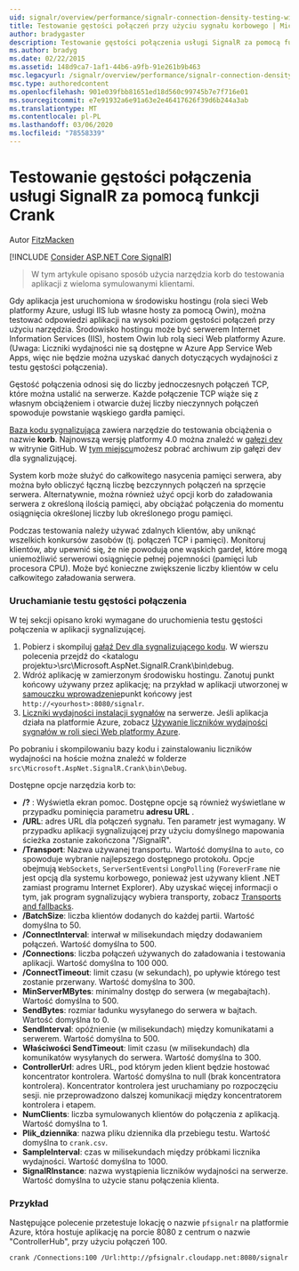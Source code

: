 ```yaml
---
uid: signalr/overview/performance/signalr-connection-density-testing-with-crank
title: Testowanie gęstości połączeń przy użyciu sygnału korbowego | Microsoft Docs
author: bradygaster
description: Testowanie gęstości połączenia usługi SignalR za pomocą funkcji Crank
ms.author: bradyg
ms.date: 02/22/2015
ms.assetid: 148d9ca7-1af1-44b6-a9fb-91e261b9b463
msc.legacyurl: /signalr/overview/performance/signalr-connection-density-testing-with-crank
msc.type: authoredcontent
ms.openlocfilehash: 901e039fbb81651ed18d560c99745b7e7f716e01
ms.sourcegitcommit: e7e91932a6e91a63e2e46417626f39d6b244a3ab
ms.translationtype: MT
ms.contentlocale: pl-PL
ms.lasthandoff: 03/06/2020
ms.locfileid: "78558339"
---
```

# <a name="signalr-connection-density-testing-with-crank"></a>Testowanie gęstości połączenia usługi SignalR za pomocą funkcji Crank

Autor [FitzMacken](https://github.com/tfitzmac)

[!INCLUDE [Consider ASP.NET Core SignalR](~/includes/signalr/signalr-version-disambiguation.md)]

> W tym artykule opisano sposób użycia narzędzia korb do testowania aplikacji z wieloma symulowanymi klientami.

Gdy aplikacja jest uruchomiona w środowisku hostingu (rola sieci Web platformy Azure, usługi IIS lub własne hosty za pomocą Owin), można testować odpowiedzi aplikacji na wysoki poziom gęstości połączeń przy użyciu narzędzia. Środowisko hostingu może być serwerem Internet Information Services (IIS), hostem Owin lub rolą sieci Web platformy Azure. (Uwaga: Liczniki wydajności nie są dostępne w Azure App Service Web Apps, więc nie będzie można uzyskać danych dotyczących wydajności z testu gęstości połączenia).

Gęstość połączenia odnosi się do liczby jednoczesnych połączeń TCP, które można ustalić na serwerze. Każde połączenie TCP wiąże się z własnym obciążeniem i otwarcie dużej liczby nieczynnych połączeń spowoduje powstanie wąskiego gardła pamięci.

[Baza kodu sygnalizująca](https://github.com/signalr/signalr) zawiera narzędzie do testowania obciążenia o nazwie **korb**. Najnowszą wersję platformy 4.0 można znaleźć w [gałęzi dev](https://github.com/SignalR/signalr/tree/dev) w witrynie GitHub. W [tym miejscu](https://github.com/SignalR/SignalR/archive/dev.zip)możesz pobrać archiwum zip gałęzi dev dla sygnalizującej.

System korb może służyć do całkowitego nasycenia pamięci serwera, aby można było obliczyć łączną liczbę bezczynnych połączeń na sprzęcie serwera. Alternatywnie, można również użyć opcji korb do załadowania serwera z określoną ilością pamięci, aby obciążać połączenia do momentu osiągnięcia określonej liczby lub określonego progu pamięci.

Podczas testowania należy używać zdalnych klientów, aby uniknąć wszelkich konkursów zasobów (tj. połączeń TCP i pamięci). Monitoruj klientów, aby upewnić się, że nie powodują one wąskich gardeł, które mogą uniemożliwić serwerowi osiągnięcie pełnej pojemności (pamięci lub procesora CPU). Może być konieczne zwiększenie liczby klientów w celu całkowitego załadowania serwera.

### <a name="running-a-connection-density-test"></a>Uruchamianie testu gęstości połączenia

W tej sekcji opisano kroki wymagane do uruchomienia testu gęstości połączenia w aplikacji sygnalizującej.

1. Pobierz i skompiluj [gałąź Dev dla sygnalizującego kodu](https://github.com/SignalR/SignalR/archive/dev.zip). W wierszu polecenia przejdź do &lt;katalogu projektu&gt;\src\Microsoft.AspNet.SignalR.Crank\bin\debug.
2. Wdróż aplikację w zamierzonym środowisku hostingu. Zanotuj punkt końcowy używany przez aplikację; na przykład w aplikacji utworzonej w [samouczku wprowadzenie](../getting-started/tutorial-getting-started-with-signalr.md)punkt końcowy jest `http://<yourhost>:8080/signalr`.
3. [Liczniki wydajności instalacji sygnałów](signalr-performance.md#perfcounters) na serwerze. Jeśli aplikacja działa na platformie Azure, zobacz [Używanie liczników wydajności sygnałów w roli sieci Web platformy Azure](using-signalr-performance-counters-in-an-azure-web-role.md).

Po pobraniu i skompilowaniu bazy kodu i zainstalowaniu liczników wydajności na hoście można znaleźć w folderze `src\Microsoft.AspNet.SignalR.Crank\bin\Debug`.

Dostępne opcje narzędzia korb to:

- **/?** : Wyświetla ekran pomoc. Dostępne opcje są również wyświetlane w przypadku pominięcia parametru **adresu URL** .
- **/URL**: adres URL dla połączeń sygnału. Ten parametr jest wymagany. W przypadku aplikacji sygnalizującej przy użyciu domyślnego mapowania ścieżka zostanie zakończona "/SignalR".
- **/Transport**: Nazwa używanej transportu. Wartość domyślna to `auto`, co spowoduje wybranie najlepszego dostępnego protokołu. Opcje obejmują `WebSockets`, `ServerSentEvents`i `LongPolling` (`ForeverFrame` nie jest opcją dla systemu korbowego, ponieważ jest używany klient .NET zamiast programu Internet Explorer). Aby uzyskać więcej informacji o tym, jak program sygnalizujący wybiera transporty, zobacz [Transports and fallbacks](../getting-started/introduction-to-signalr.md#transports).
- **/BatchSize**: liczba klientów dodanych do każdej partii. Wartość domyślna to 50.
- **/ConnectInterval**: interwał w milisekundach między dodawaniem połączeń. Wartość domyślna to 500.
- **/Connections**: liczba połączeń używanych do załadowania i testowania aplikacji. Wartość domyślna to 100 000.
- **/ConnectTimeout**: limit czasu (w sekundach), po upływie którego test zostanie przerwany. Wartość domyślna to 300.
- **MinServerMBytes**: minimalny dostęp do serwera (w megabajtach). Wartość domyślna to 500.
- **SendBytes**: rozmiar ładunku wysyłanego do serwera w bajtach. Wartość domyślna to 0.
- **SendInterval**: opóźnienie (w milisekundach) między komunikatami a serwerem. Wartość domyślna to 500.
- **Właściwości SendTimeout**: limit czasu (w milisekundach) dla komunikatów wysyłanych do serwera. Wartość domyślna to 300.
- **ControllerUrl**: adres URL, pod którym jeden klient będzie hostować koncentrator kontrolera. Wartość domyślna to null (brak koncentratora kontrolera). Koncentrator kontrolera jest uruchamiany po rozpoczęciu sesji. nie przeprowadzono dalszej komunikacji między koncentratorem kontrolera i etapem.
- **NumClients**: liczba symulowanych klientów do połączenia z aplikacją. Wartość domyślna to 1.
- **Plik_dziennika**: nazwa pliku dziennika dla przebiegu testu. Wartość domyślna to `crank.csv`.
- **SampleInterval**: czas w milisekundach między próbkami licznika wydajności. Wartość domyślna to 1000.
- **SignalRInstance**: nazwa wystąpienia liczników wydajności na serwerze. Wartość domyślna to użycie stanu połączenia klienta.

### <a name="example"></a>Przykład

Następujące polecenie przetestuje lokację o nazwie `pfsignalr` na platformie Azure, która hostuje aplikację na porcie 8080 z centrum o nazwie "ControllerHub", przy użyciu połączeń 100.

`crank /Connections:100 /Url:http://pfsignalr.cloudapp.net:8080/signalr`
